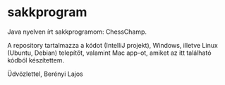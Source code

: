 # sakkprogram

Java nyelven írt sakkprogramom: ChessChamp.

A repository tartalmazza a kódot (IntelliJ projekt), Windows, illetve Linux (Ubuntu, Debian) telepítőt, valamint Mac app-ot, amiket az itt található kódból készítettem.

Üdvözlettel,
Berényi Lajos
